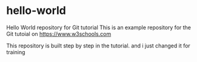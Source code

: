 # hello-world
Hello World repository for Git tutorial
This is an example repository for the Git tutoial on https://www.w3schools.com

This repository is built step by step in the tutorial.
and i just changed it for training
